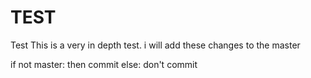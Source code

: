 # TEST
Test
This is a very in depth test. i will add these changes to the master

if not master:
  then commit
 else:
  don't commit
